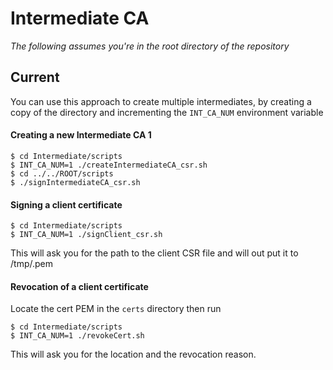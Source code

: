 # Intermediate CA

_The following assumes you're in the root directory of the repository_

## Current

You can use this approach to create multiple intermediates, by creating a copy of the directory
and incrementing the `INT_CA_NUM` environment variable

#### Creating a new Intermediate CA 1
```
$ cd Intermediate/scripts
$ INT_CA_NUM=1 ./createIntermediateCA_csr.sh
$ cd ../../ROOT/scripts
$ ./signIntermediateCA_csr.sh
```

#### Signing a client certificate
```
$ cd Intermediate/scripts
$ INT_CA_NUM=1 ./signClient_csr.sh
```
This will ask you for the path to the client CSR file and will out put it to
/tmp/<hex>.pem

#### Revocation of a client certificate
Locate the cert PEM in the `certs` directory then run

```
$ cd Intermediate/scripts
$ INT_CA_NUM=1 ./revokeCert.sh
```

This will ask you for the location and the revocation reason.
